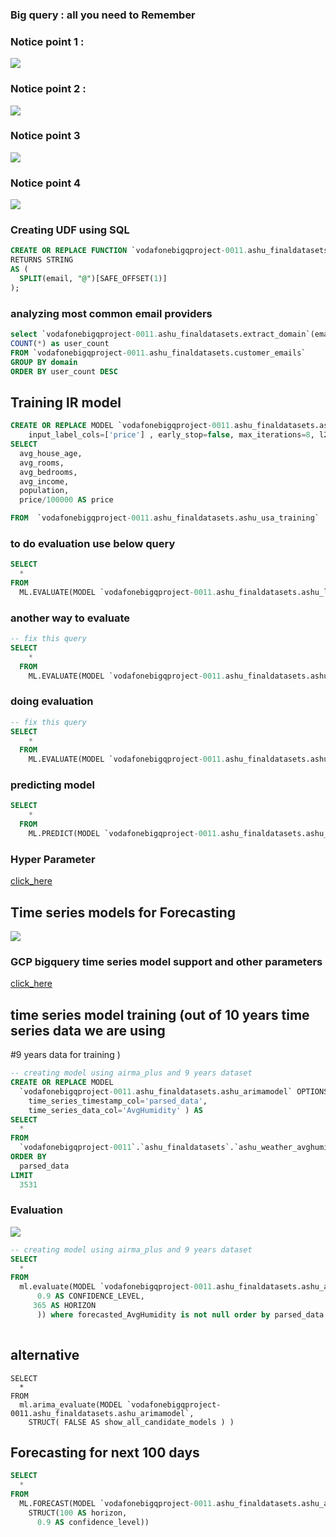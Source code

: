 ### Big query : all you need to Remember 

### Notice point 1 : 

<img src="nt1.png">

### Notice point 2 :

<img src="nt2.png">

### Notice point 3 

<img src="nt3.png">

### Notice point 4 

<img src="nt4.png">

### Creating UDF using SQL 

```sql
CREATE OR REPLACE FUNCTION `vodafonebigqproject-0011.ashu_finaldatasets.extract_domain`(email STRING) 
RETURNS STRING 
AS (
  SPLIT(email, "@")[SAFE_OFFSET(1)]
);

```

### analyzing most common email providers 

```sql
select `vodafonebigqproject-0011.ashu_finaldatasets.extract_domain`(email) AS domain,
COUNT(*) as user_count 
FROM `vodafonebigqproject-0011.ashu_finaldatasets.customer_emails`
GROUP BY domain 
ORDER BY user_count DESC

```

## Training lR model 

```sql
CREATE OR REPLACE MODEL `vodafonebigqproject-0011.ashu_finaldatasets.ashu_linear_house` OPTIONS(model_type='LINEAR_REG',
    input_label_cols=['price'] , early_stop=false, max_iterations=8, l2_reg=0.7, OPTIMIZE_STRATEGY="BATCH_GRADIENT_DESCENT") AS
SELECT
  avg_house_age,
  avg_rooms,
  avg_bedrooms,
  avg_income,
  population,
  price/100000 AS price

FROM  `vodafonebigqproject-0011.ashu_finaldatasets.ashu_usa_training` 
```

### to do evaluation use below query 

```sql
SELECT
  *
FROM
  ML.EVALUATE(MODEL `vodafonebigqproject-0011.ashu_finaldatasets.ashu_linear_house`)
```

### another way to evaluate 

```sql
-- fix this query
SELECT
    *
  FROM
    ML.EVALUATE(MODEL `vodafonebigqproject-0011.ashu_finaldatasets.ashu_linear_house`, TABLE `vodafonebigqproject-0011.ashu_finaldatasets.ashu_usa_eval`);
```

### doing evaluation 

```sql
-- fix this query
SELECT
    *
  FROM
    ML.EVALUATE(MODEL `vodafonebigqproject-0011.ashu_finaldatasets.ashu_linear_house`, (select * from `vodafonebigqproject-0011.ashu_finaldatasets.ashu_usa_eval`));
```

### predicting model 

```sql
SELECT
    *
  FROM
    ML.PREDICT(MODEL `vodafonebigqproject-0011.ashu_finaldatasets.ashu_linear_house`, (select * from `vodafonebigqproject-0011`.`ashu_finaldatasets`.`ashu_usa_eval`));
```

### Hyper Parameter 

[click_here](https://cloud.google.com/bigquery/docs/hp-tuning-overview)

## Time series models for Forecasting 

<img src="time1.png">

### GCP bigquery time series model support and other parameters

[click_here](https://cloud.google.com/bigquery/docs/reference/standard-sql/bigqueryml-syntax-create-time-series#modeling-pipeline)

## time series model training  (out of 10 years time series data we are using
#9 years data for training )

```sql
-- creating model using airma_plus and 9 years dataset 
CREATE OR REPLACE MODEL
  `vodafonebigqproject-0011.ashu_finaldatasets.ashu_arimamodel` OPTIONS(model_type='ARIMA_PLUS',
    time_series_timestamp_col='parsed_data',
    time_series_data_col='AvgHumidity' ) AS
SELECT
  *
FROM
  `vodafonebigqproject-0011`.`ashu_finaldatasets`.`ashu_weather_avghumid`
ORDER BY
  parsed_data
LIMIT
  3531
```

### Evaluation 

<img src="eval2.png">

```sql
-- creating model using airma_plus and 9 years dataset 
SELECT
  *
FROM
  ml.evaluate(MODEL `vodafonebigqproject-0011.ashu_finaldatasets.ashu_arimamodel` ,TABLE `vodafonebigqproject-0011`.`ashu_finaldatasets`.`ashu_weather_avghumid` , STRUCT(FALSE AS PERFORM_AGGREGATION,
      0.9 AS CONFIDENCE_LEVEL,
     365 AS HORIZON
      )) where forecasted_AvgHumidity is not null order by parsed_data
  

```

## alternative 

```
SELECT
  *
FROM
  ml.arima_evaluate(MODEL `vodafonebigqproject-0011.ashu_finaldatasets.ashu_arimamodel`,
    STRUCT( FALSE AS show_all_candidate_models ) )
```

## Forecasting  for next 100 days 

```sql
SELECT
  *
FROM
  ML.FORECAST(MODEL `vodafonebigqproject-0011.ashu_finaldatasets.ashu_arimamodel`,
    STRUCT(100 AS horizon,
      0.9 AS confidence_level))
```


